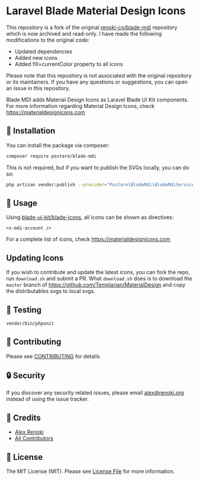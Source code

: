 Laravel Blade Material Design Icons
===================================

This repository is a fork of the original [renoki-co/blade-mdi](https://github.com/renoki-co/blade-mdi) repository which is now archived and read-only. I have made the following modifications to the original code:

- Updated dependencies
- Added new icons
- Added fill=currentColor property to all icons

Please note that this repository is not associated with the original repository or its maintainers. If you have any questions or suggestions, you can open an issue in this repository.


Blade MDI adds Material Design Icons as Laravel Blade UI Kit components. For more information regarding Material Design Icons, check https://materialdesignicons.com

## 🚀 Installation

You can install the package via composer:

```bash
composer require postare/blade-mdi
```

This is not required, but if you want to publish the SVGs locally, you can do so:

```bash
php artisan vendor:publish --provider="Postare\BladeMdi\BladeMdiServiceProvider" --tag="blade-mdi"
```

## 🙌 Usage

Using [blade-ui-kit/blade-icons](https://github.com/blade-ui-kit/blade-icons), all icons can be shown as directives:

```blade
<x-mdi-account />
```

For a complete list of icons, check https://materialdesignicons.com

## Updating Icons

If you wish to contribute and update the latest icons, you can fork the repo, run `download.sh` and submit a PR. What `download.sh` does is to download the `master` branch of https://github.com/Templarian/MaterialDesign and copy the distributables svgs to local svgs.

## 🐛 Testing

``` bash
vendor/bin/phpunit
```

## 🤝 Contributing

Please see [CONTRIBUTING](CONTRIBUTING.md) for details.

## 🔒  Security

If you discover any security related issues, please email alex@renoki.org instead of using the issue tracker.

## 🎉 Credits

- [Alex Renoki](https://github.com/rennokki)
- [All Contributors](../../contributors)

## 📄 License

The MIT License (MIT). Please see [License File](LICENSE) for more information.
